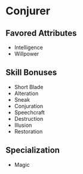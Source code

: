 # Conjurer


## Favored Attributes
- Intelligence
- Willpower

## Skill Bonuses
- Short Blade
- Alteration
- Sneak
- Conjuration
- Speechcraft
- Destruction
- Illusion
- Restoration

## Specialization
- Magic